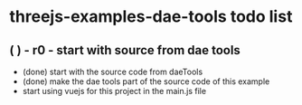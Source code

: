 # threejs-examples-dae-tools todo list


## ( ) - r0 - start with source from dae tools
* (done) start with the source code from daeTools
* (done) make the dae tools part of the source code of this example
* start using vuejs for this project in the main.js file

